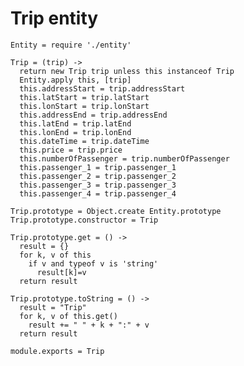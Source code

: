 # Trip entity

    Entity = require './entity'

    Trip = (trip) ->
      return new Trip trip unless this instanceof Trip
      Entity.apply this, [trip]
      this.addressStart = trip.addressStart
      this.latStart = trip.latStart
      this.lonStart = trip.lonStart
      this.addressEnd = trip.addressEnd
      this.latEnd = trip.latEnd
      this.lonEnd = trip.lonEnd
      this.dateTime = trip.dateTime
      this.price = trip.price
      this.numberOfPassenger = trip.numberOfPassenger
      this.passenger_1 = trip.passenger_1
      this.passenger_2 = trip.passenger_2
      this.passenger_3 = trip.passenger_3
      this.passenger_4 = trip.passenger_4

    Trip.prototype = Object.create Entity.prototype
    Trip.prototype.constructor = Trip

    Trip.prototype.get = () ->
      result = {}
      for k, v of this
        if v and typeof v is 'string'
          result[k]=v
      return result

    Trip.prototype.toString = () ->
      result = "Trip"
      for k, v of this.get()
        result += " " + k + ":" + v
      return result

    module.exports = Trip
